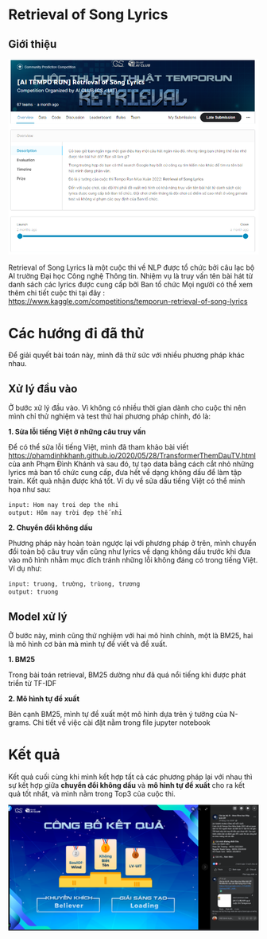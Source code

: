 # **Retrieval of Song Lyrics**
## **Giới thiệu**
<img src= "https://github.com/truong-xuan-linh/Retrieval-of-Song-Lyrics/blob/master/AI-Challenge.png" width = "750" />

Retrieval of Song Lyrics là một cuộc thi về NLP được tổ chức bởi câu lạc bộ AI trường Đại học Công nghệ Thông tin. Nhiệm vụ là truy vấn tên bài hát từ danh sách các lyrics được cung cấp bởi Ban tổ chức
Mọi người có thể xem thêm chi tiết cuộc thi tại đây : https://www.kaggle.com/competitions/temporun-retrieval-of-song-lyrics
# **Các hướng đi đã thử**
Để giải quyết bài toán này, mình đã thử sức với nhiều phương pháp khác nhau.
## **Xử lý đầu vào**
Ở bước xử lý đầu vào. Vì không có nhiều thời gian dành cho cuộc thi nên mình chỉ thử nghiệm và test thử hai phương pháp chính, đó là:

**1. Sửa lỗi tiếng Việt ở những câu truy vấn**

Để có thể sửa lỗi tiếng Việt, mình đã tham khảo bài viết https://phamdinhkhanh.github.io/2020/05/28/TransformerThemDauTV.html của anh Phạm Đình Khánh và sau đó, tự tạo data bằng cách cắt nhỏ những lyrics mà ban tổ chức cung cấp, đưa hết về dạng không dấu để làm tập train. Kết quả nhận được khá tốt. Ví dụ về sửa dấu tiếng Việt có thể minh họa như sau:
```
input: Hom nay troi dep the nhi
output: Hôm nay trời đẹp thế nhỉ
```
**2. Chuyển đổi không dấu**

Phương pháp này hoàn toàn ngược lại với phương pháp ở trên, mình chuyển đổi toàn bộ câu truy vấn cũng như lyrics về dạng không dấu trước khi đưa vào mô hình nhằm mục đích tránh những lỗi không đáng có trong tiếng Việt. Ví dụ như:
```
input: truong, trường, trùong, trương
output: truong
```
## **Model xử lý**
Ở bước này, mình cũng thử nghiệm với hai mô hình chính, một là BM25, hai là mô hình cơ bản mà mình tự đề viết và đề xuất.

**1. BM25**

Trong bài toán retrieval, BM25 dường như đã quá nổi tiếng khi được phát triển từ TF-IDF

**2. Mô hình tự đề xuất**

Bên cạnh BM25, mình tự đề xuất một mô hình dựa trên ý tưởng của N-grams. Chi tiết về việc cài đặt nằm trong file jupyter notebook

# **Kết quả**

Kết quả cuối cùng khi mình kết hợp tất cả các phương pháp lại với nhau thì sự kết hợp giữa **chuyển đổi không dấu** và **mô hình tự đề xuất** cho ra kết quả tốt nhất, và mình nằm trong Top3 của cuộc thi.

<img src= "https://github.com/truong-xuan-linh/Retrieval-of-Song-Lyrics/blob/master/AI-Challenge-Results.png" width = "750" />
                
